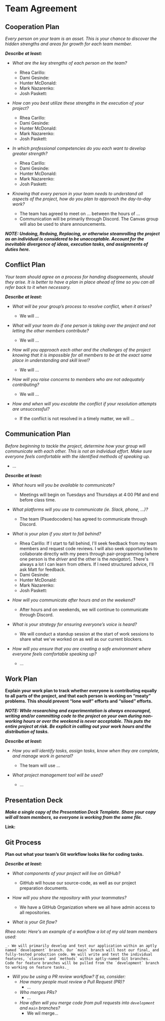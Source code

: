 # Team Agreement

## Cooperation Plan

_Every person on your team is an asset. This is your chance to discover the hidden strengths and areas for growth for each team member._

**_Describe at least:_**

- _What are the key strengths of each person on the team?_

  - Rhea Carillo:
  - Dami Gesinde:
  - Hunter McDonald:
  - Mark Nazarenko:
  - Josh Paskett:

- _How can you best utilize these strengths in the execution of your project?_

  - Rhea Carillo:
  - Dami Gesinde:
  - Hunter McDonald:
  - Mark Nazarenko:
  - Josh Paskett:

- _In which professional competencies do you each want to develop greater strength?_

  - Rhea Carillo:
  - Dami Gesinde:
  - Hunter McDonald:
  - Mark Nazarenko:
  - Josh Paskett:

- _Knowing that every person in your team needs to understand all aspects of the project, how do you plan to approach the day-to-day work?_

  - The team has agreed to meet on ... between the hours of ...
  - Communication will be primarily through Discord. The Canvas group will also be used to share announcements.

**_NOTE: Undoing, Redoing, Replacing, or otherwise steamrolling the project as an individual is considered to be unacceptable. Account for the inevitable divergence of ideas, execution tasks, and assignments of duties here._**

## Conflict Plan

_Your team should agree on a process for handing disagreements, should they arise. It is better to have a plan in place ahead of time so you can all refer back to it when necessary._

**_Describe at least:_**

- _What will be your group’s process to resolve conflict, when it arises?_

  - We will ...

- _What will your team do if one person is taking over the project and not letting the other members contribute?_

  - We will ...

- _How will you approach each other and the challenges of the project knowing that it is impossible for all members to be at the exact same place in understanding and skill level?_

  - We will ...

- _How will you raise concerns to members who are not adequately contributing?_

  - We will ...

- _How and when will you escalate the conflict if your resolution attempts are unsuccessful?_

  - If the conflict is not resolved in a timely matter, we will ...

## Communication Plan

_Before beginning to tackle the project, determine how your group will communicate with each other. This is not an individual effort. Make sure everyone feels comfortable with the identified methods of speaking up._

- ...

**_Describe at least:_**

- _What hours will you be available to communicate?_

  - Meetings will begin on Tuesdays and Thursdays at 4:00 PM and end before class time.

- _What platforms will you use to communicate (ie. Slack, phone, …)?_

  - The team (Psuedocoders) has agreed to communicate through Discord.

- _What is your plan if you start to fall behind?_

  - Rhea Carillo: If I start to fall behind, I'll seek feedback from my team members and request code reviews. I will also seek opportunities to collaborate directly with my peers through pair-programming (where one person is the _driver_ and the other is the _navigator_). There's always a lot I can learn from others. If I need structured advice, I'll ask Matt for feedback.
  - Dami Gesinde:
  - Hunter McDonald:
  - Mark Nazarenko:
  - Josh Paskett:

- _How will you communicate after hours and on the weekend?_

  - After hours and on weekends, we will continue to communicate through Discord.

- _What is your strategy for ensuring everyone’s voice is heard?_

  - We will conduct a standup session at the start of work sessions to share what we've worked on as well as our current blockers.

- _How will you ensure that you are creating a safe environment where everyone feels comfortable speaking up?_

  - ...

## Work Plan

**Explain your work plan to track whether everyone is contributing equally to all parts of the project, and that each person is working on “meaty” problems. This should prevent “lone wolf” efforts and “siloed” efforts.**

**_NOTE: While researching and experimentation is always encouraged, writing and/or committing code to the project on your own during non-working hours or over the weekend is never acceptable. This puts the entire project at risk. Be explicit in calling out your work hours and the distribution of tasks._**

**_Describe at least:_**

- _How you will identify tasks, assign tasks, know when they are complete, and manage work in general?_

  - The team will use ...

- _What project management tool will be used?_
  - ...

## Presentation Deck

**_Make a single copy of the Presentation Deck Template. Share your copy will all team members, so everyone is working from the same file._**

**Link:**

## Git Process

**Plan out what your team’s Git workflow looks like for coding tasks.**

**_Describe at least:_**

- _What components of your project will live on GitHub?_

  - GitHub will house our source-code, as well as our project preparation documents.

- H*ow will you share the repository with your teammates?*

  - We have a GitHub Organization where we all have admin access to all repositories.

- _What is your Git flow?_

_Rhea note: Here's an example of a workflow a lot of my old team members used:_

    _- We will primarily develop and test our application within an aptly named `development` branch. Our `main` branch will host our final, and fully-tested production code. We will write and test the individual features, `classes` and `methods` within aptly-named Git branches. Code for feature branches will be pulled from the `development` branch to working on feature tasks._

- _Will you be using a PR review workflow? If so, consider:_
  - _How many people must review a Pull Request (PR)?_
    - ...
  - _Who merges PRs?_
    - ...
  - _How often will you merge code from pull requests into `development` and `main` branches?_
    - We wil merge...
